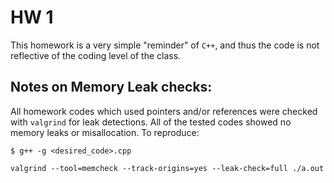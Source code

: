 # HW 1

This homework is a very simple "reminder" of `C++`, and thus the code is not reflective of the coding level of the class.

## Notes on Memory Leak checks:

All homework codes which used pointers and/or references were checked with `valgrind` for leak detections. All of the tested codes showed no memory leaks or misallocation. To reproduce:
````
$ g++ -g <desired_code>.cpp
 
valgrind --tool=memcheck --track-origins=yes --leak-check=full ./a.out
```` 
